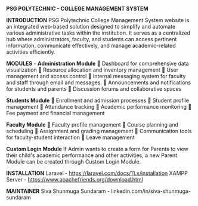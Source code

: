**PSG POLYTECHNIC - COLLEGE MANAGEMENT SYSTEM**

**INTRODUCTION**
PSG Polytechnic College Management System website is an integrated web-based solution designed to simplify and automate various administrative tasks within the institution. It serves as a centralized hub where administrators, faculty, and students can access pertinent information, communicate effectively, and manage academic-related activities efficiently.

**MODULES** - 
**Administration Module**
  	Dashboard for comprehensive data visualization
  	Resource allocation and inventory management
  	User management and access control
  	Internal messaging system for faculty and staff through email and messages.
  	Announcements and notifications for students and parents
  	Discussion forums and collaborative spaces


**Students Module**
  	Enrollment and admission processes
  	Student profile management
  	Attendance tracking
  	Academic performance monitoring
  	Fee payment and financial management


**Faculty Module**
  	Faculty profile management
  	Course planning and scheduling
  	Assignment and grading management
  	Communication tools for faculty-student interaction
  	Leave management


**Custom Login Module**
  If Admin wants to create a form for Parents to view their child's academic performance and other activities, a new Parent Module can be created through Custom Login Module.

**INSTALLATION**
  Laravel - https://laravel.com/docs/11.x/installation
  XAMPP Server - https://www.apachefriends.org/download.html

**MAINTAINER**
  Siva Shunmuga Sundaram - linkedin.com/in/siva-shunmuga-sundaram
